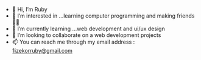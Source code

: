 - 👋 Hi, I’m Ruby
- 👀 I’m interested in ...learning computer programming and making friends ✌🏻
- 🌱 I’m currently learning ...web development and ui/ux design
- 💞️ I’m looking to collaborate on a web development projects 
- 📫 You can reach me through my email address : 1izekorruby@gmail.com

<!---
1rubiz/1rubiz is a ✨ special ✨ repository because its `README.md` (this file) appears on your GitHub profile.
You can click the Preview link to take a look at your changes.
--->
